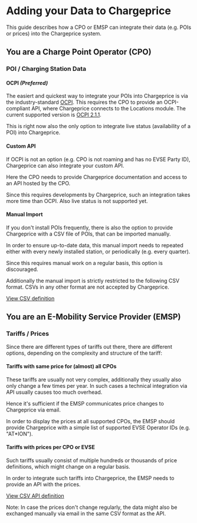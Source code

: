 # Adding your Data to Chargeprice

This guide describes how a CPO or EMSP can integrate their data (e.g. POIs or prices) into the Chargeprice system.

## You are a Charge Point Operator (CPO)

### POI / Charging Station Data

#### OCPI *(Preferred)*

The easiert and quickest way to integrate your POIs into Chargeprice is via the industry-standard [OCPI](https://evroaming.org/ocpi-background/). This requires the CPO to provide an OCPI-compliant API, where Chargeprice connects to  the Locations module. The current supported version is [OCPI 2.1.1](https://github.com/ocpi/ocpi/tree/2.1.1-d2).

This is right now also the only option to integrate live status (availability of a POI) into Chargeprice.

#### Custom API

If OCPI is not an option (e.g. CPO is not roaming and has no EVSE Party ID), Chargeprice can also integrate your custom API.

Here the CPO needs to provide Chargeprice documentation and access to an API hosted by the CPO.

Since this requires developments by Chargeprice, such an integration takes more time than OCPI. Also live status is not supported yet.

#### Manual Import

If you don't install POIs frequently, there is also the option to provide Chargeprice with a CSV file of POIs, that can be imported manually.

In order to ensure up-to-date data, this manual import needs to repeated either with every newly installed station, or periodically (e.g. every quarter).

Since this requires manual work on a regular basis, this option is discouraged.

Additionally the manual import is strictly restricted to the following CSV format. CSVs in any other format are not accepted by Chargeprice.

[View CSV definition](/imports/charging_stations/csv.md)

## You are an E-Mobility Service Provider (EMSP)

### Tariffs / Prices

Since there are different types of tariffs out there, there are different options, depending on the complexity and structure of the tariff:

#### Tariffs with same price for (almost) all CPOs

These tariffs are usually not very complex, additionally they usually also only change a few times per year. In such cases a technical integration via API usually causes too much overhead.

Hence it's sufficient if the EMSP communicates price changes to Chargeprice via email.

In order to display the prices at all supported CPOs, the EMSP should provide Chargeprice with a simple list of supported EVSE Operator IDs (e.g. "AT*ION").

#### Tariffs with prices per CPO or EVSE

Such tariffs usually consist of multiple hundreds or thousands of price definitions, which might change on a regular basis. 

In order to integrate such tariffs into Chargeprice, the EMSP needs to provide an API with the prices.

 [View CSV API definition](/imports/tariffs/csv_api.md)

Note: In case the prices don't change regularly, the data might also be exchanged manually via email in the same CSV format as the API.


